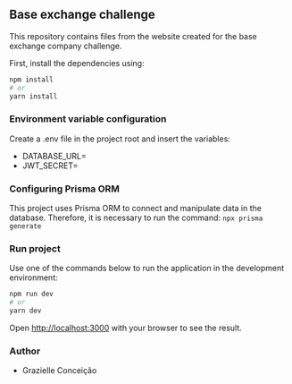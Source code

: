 ## Base exchange challenge

This repository contains files from the website created for the base exchange company challenge.

First, install the dependencies using:

```bash
npm install
# or
yarn install
```

### Environment variable configuration
Create a .env file in the project root and insert the variables:

- DATABASE_URL=
- JWT_SECRET=

### Configuring Prisma ORM
This project uses Prisma ORM to connect and manipulate data in the database. Therefore, it is necessary to run the command: `npx prisma generate`

### Run project
Use one of the commands below to run the application in the development environment:

```bash
npm run dev
# or
yarn dev
```

Open [http://localhost:3000](http://localhost:3000) with your browser to see the result.

### Author
- Grazielle Conceição